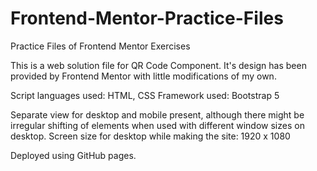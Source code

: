 # Frontend-Mentor-Practice-Files
Practice Files  of Frontend Mentor Exercises

This is a web solution file for QR Code Component.
It's design has been provided by Frontend Mentor with little modifications of my own.

Script languages used: HTML, CSS
Framework used: Bootstrap 5

Separate view for desktop and mobile present, although there might be irregular shifting of elements when used with different window sizes on desktop.
Screen size for desktop while making the site: 1920 x 1080

Deployed using GitHub pages.

